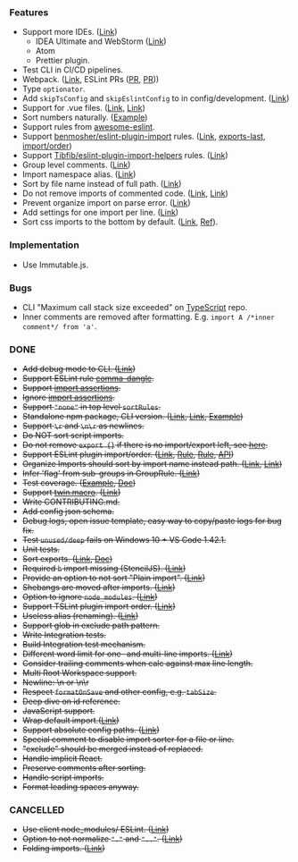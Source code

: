 <!-- markdownlint-disable first-line-h1 -->

### Features

- Support more IDEs. ([Link](https://github.com/SoominHan/import-sorter/issues/63))
  - IDEA Ultimate and WebStorm ([Link](https://youtrack.jetbrains.com/issue/WEB-21182?_ga=2.153460280.1892322594.1614289013-2059845846.1614289013))
  - Atom
  - Prettier plugin.
- Test CLI in CI/CD pipelines.
- Webpack. ([Link](https://github.com/eslint/eslint/issues/13974), ESLint PRs ([PR](https://github.com/eslint/eslintrc/pull/71), [PR](https://github.com/eslint/eslint/pull/15616)))
- Type `optionator`.
- Add `skipTsConfig` and `skipEslintConfig` to in config/development. ([Link](https://github.com/daidodo/format-imports-vscode/issues/27#issuecomment-747553733))
- Support for .vue files. ([Link](https://github.com/daidodo/format-imports-vscode/issues/37), [Link](https://github.com/MLoughry/sort-typescript-imports/issues/31))
- Sort numbers naturally. ([Example](https://github.com/lydell/eslint-plugin-simple-import-sort#sorting))
- Support rules from [awesome-eslint](https://github.com/dustinspecker/awesome-eslint).
- Support [benmosher/eslint-plugin-import](https://github.com/benmosher/eslint-plugin-import) rules. ([Link](https://github.com/SoominHan/import-sorter/issues/43), [exports-last](https://github.com/benmosher/eslint-plugin-import/blob/master/docs/rules/exports-last.md), [import/order](https://github.com/benmosher/eslint-plugin-import/blob/master/docs/rules/order.md))
- Support [Tibfib/eslint-plugin-import-helpers](https://github.com/Tibfib/eslint-plugin-import-helpers) rules. ([Link](https://github.com/SoominHan/import-sorter/issues/36))
- Group level comments. ([Link](https://github.com/SoominHan/import-sorter/issues/46))
- Import namespace alias. ([Link](https://github.com/SoominHan/import-sorter/issues/29))
- Sort by file name instead of full path. ([Link](https://github.com/neilsoult/typescript-imports-sort/issues/3))
- Do not remove imports of commented code. ([Link](https://gitlab.com/smartive-private/christoph/typescript-hero/-/issues/460), [Link](https://github.com/daidodo/format-imports-vscode/issues/62))
- Prevent organize import on parse error. ([Link](https://gitlab.com/smartive-private/christoph/typescript-hero/-/issues/406))
- Add settings for one import per line. ([Link](https://gitlab.com/smartive-private/christoph/typescript-hero/-/issues/351))
- Sort css imports to the bottom by default. ([Link](https://github.com/zeilmannnoah/orion-import-sorter/issues/1), [Ref](https://raygun.com/blog/css-preprocessors-examples/)).

### Implementation

- Use Immutable.js.

### Bugs

- CLI "Maximum call stack size exceeded" on [TypeScript](https://github.com/microsoft/TypeScript) repo.
- Inner comments are removed after formatting. E.g. `import A /*inner comment*/ from 'a'`.

### DONE

- ~~Add debug mode to CLI. ([Link](https://github.com/daidodo/format-imports/issues/3))~~
- ~~Support ESLint rule [comma-dangle](https://eslint.org/docs/rules/comma-dangle).~~
- ~~Support [import assertions](https://devblogs.microsoft.com/typescript/announcing-typescript-4-5/#import-assertions).~~
- ~~Ignore [import assertions](https://devblogs.microsoft.com/typescript/announcing-typescript-4-5/#import-assertions).~~
- ~~Support `"none"` in top level `sortRules`.~~
- ~~Standalone npm package, CLI version. ([Link](https://github.com/znikola/vscode-es6-typescript-import-sorter/issues/20), [Link](https://github.com/SoominHan/import-sorter/issues/57), [Example](https://github.com/znikola/vscode-es6-typescript-import-sorter))~~
- ~~Support `\r` and `\n\r` as newlines.~~
- ~~Do NOT sort script imports.~~
- ~~Do not remove `export {}` if there is no import/export left, see [here](https://github.com/benmosher/eslint-plugin-import/blob/master/docs/rules/unambiguous.md).~~
- ~~Support ESLint plugin import/order. ([Link](https://github.com/SoominHan/import-sorter/issues/65), [Rule](https://eslint.org/docs/rules/sort-imports), [Rule](https://eslint.org/docs/rules/no-duplicate-imports), [API](https://github.com/eslint/eslintrc/blob/a75bacd9a743a7bbcdb8c59e5d4f9de3dc8b0f20/lib/config-array-factory.js#L16))~~
- ~~Organize Imports should sort by import name instead path. ([Link](https://github.com/microsoft/TypeScript/issues/23279), [Link](https://github.com/SoominHan/import-sorter/issues/40))~~
- ~~Infer 'flag' from sub-groups in GroupRule. ([Link](https://github.com/daidodo/format-imports-vscode/issues/17))~~
- ~~Test coverage. ([Example](https://github.com/codecov/example-typescript-vscode-extension), [Doc](https://rpeshkov.net/blog/vscode-extension-coverage/))~~
- ~~Support [twin.macro](https://github.com/ben-rogerson/twin.macro). ([Link](https://github.com/daidodo/format-imports-vscode/issues/12))~~
- ~~Write CONTRIBUTING.md.~~
- ~~Add config json schema.~~
- ~~Debug logs, open issue template, easy way to copy/paste logs for bug fix.~~
- ~~Test `unused/deep` fails on Windows 10 + VS Code 1.42.1.~~
- ~~Unit tests.~~
- ~~Sort exports. ([Link](https://github.com/daidodo/format-imports-vscode/issues/6#issuecomment-619185391), [Doc](https://github.com/tc39/proposal-export-ns-from))~~
- ~~Required `h` import missing (StencilJS). ([Link](https://gitlab.com/smartive-private/christoph/typescript-hero/-/issues/488))~~
- ~~Provide an option to not sort "Plain import". ([Link](https://gitlab.com/smartive-private/christoph/typescript-hero/-/issues/454))~~
- ~~Shebangs are moved after imports. ([Link](https://github.com/MLoughry/sort-typescript-imports/issues/37))~~
- ~~Option to ignore `node_modules`. ([Link](https://github.com/amatiasq/vsc-sort-imports/issues/38))~~
- ~~Support TSLint plugin import order. ([Link](https://github.com/SoominHan/import-sorter/issues/60))~~
- ~~Useless alias (renaming). ([Link](https://eslint.org/docs/rules/no-useless-rename))~~
- ~~Support glob in exclude path pattern.~~
- ~~Write Integration tests.~~
- ~~Build Integration test mechanism.~~
- ~~Different word limit for one- and multi-line imports. ([Link](https://github.com/SoominHan/import-sorter/issues/31))~~
- ~~Consider trailing comments when calc against max line length.~~
- ~~Multi Root Workspace support.~~
- ~~Newline: \n or \n\r~~
- ~~Respect `formatOnSave` and other config, e.g. `tabSize`.~~
- ~~Deep dive on id reference.~~
- ~~JavaScript support.~~
- ~~Wrap default import.([Link](https://github.com/SoominHan/import-sorter/issues/23))~~
- ~~Support absolute config paths. ([Link](https://github.com/SoominHan/import-sorter/issues/26))~~
- ~~Special comment to disable import sorter for a file or line.~~
- ~~"exclude" should be merged instead of replaced.~~
- ~~Handle implicit React.~~
- ~~Preserve comments after sorting.~~
- ~~Handle script imports.~~
- ~~Format leading spaces anyway.~~

### CANCELLED

- ~~Use client node_modules/ ESLint. ([Link](https://github.com/eslint/eslint/issues/13974))~~
- ~~Option to not normalize `"."` and `".."`. ([Link](https://github.com/SoominHan/import-sorter/issues/48))~~
- ~~Folding imports. ([Link](https://github.com/SoominHan/import-sorter/pull/38))~~
